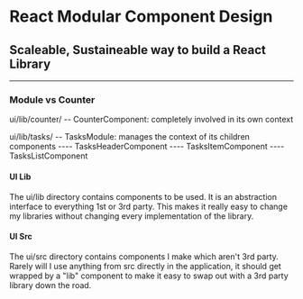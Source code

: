 # React Modular Component Design

Scaleable, Sustaineable way to build a React Library
---

------

### Module vs Counter
ui/lib/counter/
-- CounterComponent: completely involved in its own context

ui/lib/tasks/
-- TasksModule: manages the context of its children components
---- TasksHeaderComponent
---- TasksItemComponent
---- TasksListComponent

#### UI Lib
The ui/lib directory contains components to be used. It is an abstraction interface to everything 1st or 3rd party. This makes it really easy to change my libraries without changing every implementation of the library.

#### UI Src
The ui/src directory contains components I make which aren't 3rd party. Rarely will I use anything from src directly in the application, it should get wrapped by a "lib" component to make it easy to swap out with a 3rd party library down the road.
